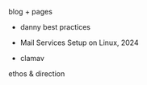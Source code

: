 blog + pages

- danny best practices

- Mail Services Setup on Linux, 2024

- clamav

ethos & direction
